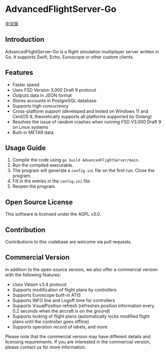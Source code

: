 # AdvancedFlightServer-Go

[中文版](Readme-CN.md)

## Introduction

AdvancedFlightServer-Go is a flight simulation multiplayer server written in Go. It supports Swift, Echo, Euroscope or other custom clients.

## Features

- Faster speed
- Uses FSD Version 3.000 Draft 9 protocol
- Outputs data in JSON format
- Stores accounts in PostgreSQL database
- Supports high concurrency
- Cross-platform support (developed and tested on Windows 11 and CentOS 8, theoretically supports all platforms supported by Golang)
- Resolves the issue of random crashes when running FSD V3.000 Draft 9 on Linux systems
- Built-in METAR data.

## Usage Guide

1. Compile the code using `go build AdvancedFlightServer/main`.
2. Run the compiled executable.
3. The program will generate a `config.ini` file on the first run. Close the program.
4. Fill in the entries in the `config.ini` file.
5. Reopen the program.

## Open Source License

This software is licensed under the AGPL v3.0.

## Contribution

Contributions to this codebase are welcome via pull requests.

## Commercial Version

In addition to the open-source version, we also offer a commercial version with the following features:

- Uses Vatsim v3.4 protocol
- Supports modification of flight plans by controllers
- Supports Euroscope built-in ATIS
- Supports INFO line and Logoff time for controllers
- Supports VisualPosition refresh (refreshes position information every 0.2 seconds when the aircraft is on the ground)
- Supports locking of flight plans (automatically locks modified flight plans until the controller goes offline)
- Supports operation record of labels, and more

Please note that the commercial version may have different details and licensing requirements. If you are interested in the commercial version, please contact us for more information.